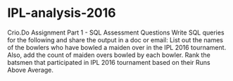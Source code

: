 # IPL-analysis-2016
Crio.Do Assignment Part 1 - SQL Assessment
Questions
Write SQL queries for the following and share the output in a doc or email:
List out the names of the bowlers who have bowled a maiden over in the IPL 2016 tournament. Also, add the count of maiden overs bowled by each bowler.
Rank the batsmen that participated in IPL 2016 tournament based on their Runs Above Average.
